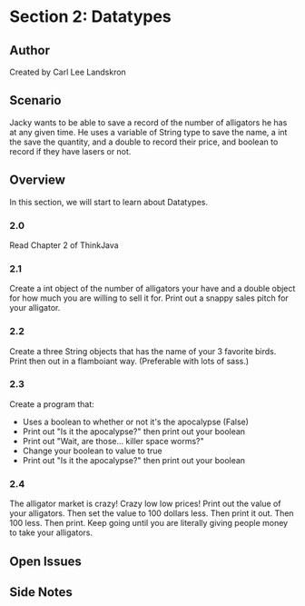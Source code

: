 # Section 2: Datatypes  

## Author
Created by Carl Lee Landskron

## Scenario
Jacky wants to be able to save a record of the number of alligators he has at any given time. He uses a variable of String type to save the name, a int the save the quantity, and a double to record their price, and boolean to record if they have lasers or not.

## Overview
In this section, we will start to learn about Datatypes. 

### 2.0
Read Chapter 2 of ThinkJava

### 2.1 
Create a int object of the number of alligators your have and a double object for how much you are willing to sell it for. Print out a snappy sales pitch for your alligator.

### 2.2
Create a three String objects that has the name of your 3 favorite birds. Print then out in a flamboiant way. (Preferable with lots of sass.)

### 2.3
Create a program that:
* Uses a boolean to whether or not it's the apocalypse (False)
* Print out "Is it the apocalypse?" then print out your boolean
* Print out "Wait, are those... killer space worms?"
* Change your boolean to value to true
* Print out "Is it the apocalypse?" then print out your boolean

### 2.4
The alligator market is crazy! Crazy low low prices!
Print out the value of your alligators. Then set the value to 100 dollars less. Then print it out. Then 100 less. Then print. Keep going until you are literally giving people money to take your alligators.



## Open Issues

## Side Notes